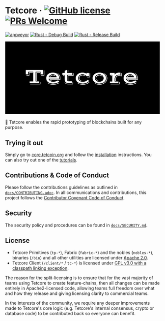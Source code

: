 # Tetcore &middot; [![GitHub license](https://img.shields.io/badge/license-GPL3%2FApache2-blue)](#LICENSE) [![PRs Welcome](https://img.shields.io/badge/PRs-welcome-brightgreen.svg)](docs/CONTRIBUTING.adoc)

[![appveyor](https://img.shields.io/appveyor/build/xdv/tetcore)](https://ci.appveyor.com/project/xdv/tetcore) [![Rust - Debug Build](https://github.com/tetcoin/tetcore/actions/workflows/rust-debug.yml/badge.svg)](https://github.com/tetcoin/tetcore/actions/workflows/rust-debug.yml) [![Rust - Release Build](https://github.com/tetcoin/tetcore/actions/workflows/rust-release.yml/badge.svg)](https://github.com/tetcoin/tetcore/actions/workflows/rust-release.yml)

<p align="center">
  <img src="/docs/media/tetcore.png">
</p>


🚀 Tetcore enables the rapid prototyping of blockchains built for any purpose.

## Trying it out

Simply go to [core.tetcoin.org](https://core.tetcoin.org) and follow the
[installation](https://core.tetcoin.org/docs/en/knowledgebase/getting-started/) instructions. You can
also try out one of the [tutorials](https://tetcoin.org/en/tutorials).

## Contributions & Code of Conduct

Please follow the contributions guidelines as outlined in [`docs/CONTRIBUTING.adoc`](docs/CONTRIBUTING.adoc). In all communications and contributions, this project follows the [Contributor Covenant Code of Conduct](docs/CODE_OF_CONDUCT.md).

## Security

The security policy and procedures can be found in [`docs/SECURITY.md`](docs/SECURITY.md).

## License

- Tetcore Primitives (`tp-*`), Fabric (`fabric-*`) and the nobles (`nobles-*`), binaries (`/bin`) and all other utilities are licensed under [Apache 2.0](LICENSE-APACHE2).
- Tetcore Client (`/client/*` / `tc-*`) is licensed under [GPL v3.0 with a classpath linking exception](LICENSE-GPL3).

The reason for the split-licensing is to ensure that for the vast majority of teams using Tetcore to create feature-chains, then all changes can be made entirely in Apache2-licensed code, allowing teams full freedom over what and how they release and giving licensing clarity to commercial teams.

In the interests of the community, we require any deeper improvements made to Tetcore's core logic (e.g. Tetcore's internal consensus, crypto or database code) to be contributed back so everyone can benefit.
